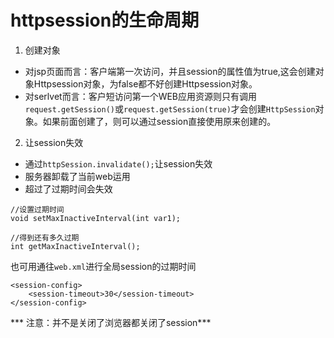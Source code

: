 

# httpsession的生命周期
1. 创建对象
+ 对jsp页面而言：客户端第一次访问，并且session的属性值为true,这会创建对象Httpsession对象，为false都不好创建Httpsession对象。
+ 对serlvet而言：客户短访问第一个WEB应用资源则只有调用`request.getSession()`或`request.getSession(true)`才会创建`HttpSession`对象。如果前面创建了，则可以通过session直接使用原来创建的。

2. 让session失效
+ 通过`httpSession.invalidate();`让session失效
+ 服务器卸载了当前web运用
+ 超过了过期时间会失效
```
//设置过期时间
void setMaxInactiveInterval(int var1);

//得到还有多久过期
int getMaxInactiveInterval();

```
也可用通往`web.xml`进行全局session的过期时间
```
<session-config>
    <session-timeout>30</session-timeout>
</session-config>
```

*** 注意：并不是关闭了浏览器都关闭了session***